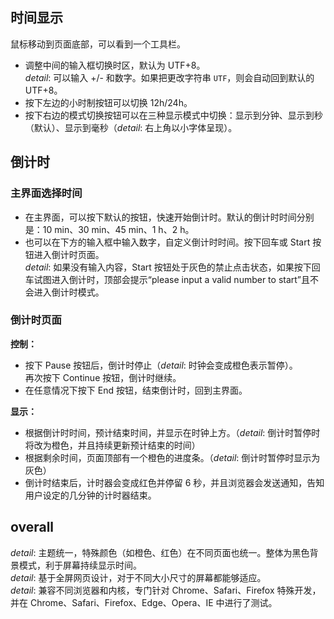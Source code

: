 ## 时间显示

鼠标移动到页面底部，可以看到一个工具栏。
- 调整中间的输入框切换时区，默认为 UTF+8。  
  *detail*: 可以输入 +/- 和数字。如果把更改字符串 $\texttt{UTF}$，则会自动回到默认的 UTF+8。
- 按下左边的小时制按钮可以切换 12h/24h。
- 按下右边的模式切换按钮可以在三种显示模式中切换：显示到分钟、显示到秒（默认）、显示到毫秒（*detail*: 右上角以小字体呈现）。
## 倒计时

### 主界面选择时间

- 在主界面，可以按下默认的按钮，快速开始倒计时。默认的倒计时时间分别是：10 min、30 min、45 min、1 h、2 h。
- 也可以在下方的输入框中输入数字，自定义倒计时时间。按下回车或 Start 按钮进入倒计时页面。  
  *detail*: 如果没有输入内容，Start 按钮处于灰色的禁止点击状态，如果按下回车试图进入倒计时，顶部会提示“please input a valid number to start”且不会进入倒计时模式。

### 倒计时页面

**控制：**

- 按下 Pause 按钮后，倒计时停止（*detail*: 时钟会变成橙色表示暂停）。  
  再次按下 Continue 按钮，倒计时继续。
- 在任意情况下按下 End 按钮，结束倒计时，回到主界面。

**显示：**

- 根据倒计时时间，预计结束时间，并显示在时钟上方。（*detail*: 倒计时暂停时将改为橙色，并且持续更新预计结束的时间）
- 根据剩余时间，页面顶部有一个橙色的进度条。（*detail*: 倒计时暂停时显示为灰色）
- 倒计时结束后，计时器会变成红色并停留 6 秒，并且浏览器会发送通知，告知用户设定的几分钟的计时器结束。

## overall

*detail*: 主题统一，特殊颜色（如橙色、红色）在不同页面也统一。整体为黑色背景模式，利于屏幕持续显示时间。  
*detail*: 基于全屏网页设计，对于不同大小尺寸的屏幕都能够适应。  
*detail*: 兼容不同浏览器和内核，专门针对 Chrome、Safari、Firefox 特殊开发，并在 Chrome、Safari、Firefox、Edge、Opera、IE 中进行了测试。
